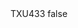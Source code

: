 <?xml version="1.0" encoding="UTF-8"?>
<CustomMetadata xmlns="http://soap.sforce.com/2006/04/metadata">
    <label>TXU433</label>
    <protected>false</protected>
</CustomMetadata>
